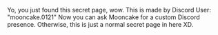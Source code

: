 Yo, you just found this secret page, wow.
This is made by Discord User: "mooncake.0121"
Now you can ask Mooncake for a custom Discord presence.
Otherwise, this is just a normal secret page in here XD.

